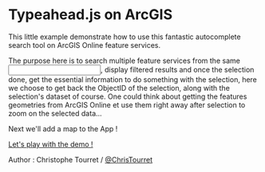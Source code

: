 Typeahead.js on ArcGIS
===================

This little example demonstrate how to use this fantastic autocomplete search tool on ArcGIS Online feature services.

The purpose here is to search multiple feature services from the same <Input>, display filtered results and once the selection done, get the essential information to do something with the selection, here we choose to get back the ObjectID of the selection, along with the selection's dataset of course. One could think about getting the features geometries from ArcGIS Online et use them right away after selection to zoom on the selected data...

Next we'll add a map to the App !

<a href="http://esrifrance.github.io/Typeahead-on-ArcGIS/">Let's play with the demo !</a>

Author : Christophe Tourret / <a href="http://twitter.com/ChrisTourret">@ChrisTourret</a>